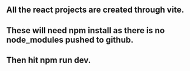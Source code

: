 ## All the react projects are created through vite.

## These will need npm install as there is no node_modules pushed to github.

## Then hit npm run dev.